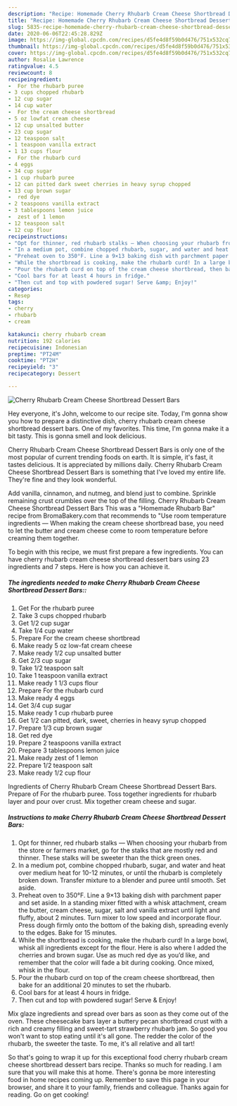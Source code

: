 ```yaml
---
description: "Recipe: Homemade Cherry Rhubarb Cream Cheese Shortbread Dessert Bars"
title: "Recipe: Homemade Cherry Rhubarb Cream Cheese Shortbread Dessert Bars"
slug: 5835-recipe-homemade-cherry-rhubarb-cream-cheese-shortbread-dessert-bars
date: 2020-06-06T22:45:28.829Z
image: https://img-global.cpcdn.com/recipes/d5fe4d8f59b0d476/751x532cq70/cherry-rhubarb-cream-cheese-shortbread-dessert-bars-recipe-main-photo.jpg
thumbnail: https://img-global.cpcdn.com/recipes/d5fe4d8f59b0d476/751x532cq70/cherry-rhubarb-cream-cheese-shortbread-dessert-bars-recipe-main-photo.jpg
cover: https://img-global.cpcdn.com/recipes/d5fe4d8f59b0d476/751x532cq70/cherry-rhubarb-cream-cheese-shortbread-dessert-bars-recipe-main-photo.jpg
author: Rosalie Lawrence
ratingvalue: 4.5
reviewcount: 8
recipeingredient:
-  For the rhubarb puree
- 3 cups chopped rhubarb
- 12 cup sugar
- 14 cup water
-  For the cream cheese shortbread
- 5 oz lowfat cream cheese
- 12 cup unsalted butter
- 23 cup sugar
- 12 teaspoon salt
- 1 teaspoon vanilla extract
- 1 13 cups flour
-  For the rhubarb curd
- 4 eggs
- 34 cup sugar
- 1 cup rhubarb puree
- 12 can pitted dark sweet cherries in heavy syrup chopped
- 13 cup brown sugar
-  red dye
- 2 teaspoons vanilla extract
- 3 tablespoons lemon juice
-  zest of 1 lemon
- 12 teaspoon salt
- 12 cup flour
recipeinstructions:
- "Opt for thinner, red rhubarb stalks — When choosing your rhubarb from the store or farmers market, go for the stalks that are mostly red and thinner. These stalks will be sweeter than the thick green ones."
- "In a medium pot, combine chopped rhubarb, sugar, and water and heat over medium heat for 10-12 minutes, or until the rhubarb is completely broken down. Transfer mixture to a blender and puree until smooth. Set aside."
- "Preheat oven to 350°F. Line a 9×13 baking dish with parchment paper and set aside. In a standing mixer fitted with a whisk attachment, cream the butter, cream cheese, sugar, salt and vanilla extract until light and fluffy, about 2 minutes. Turn mixer to low speed and incorporate flour. Press dough firmly onto the bottom of the baking dish, spreading evenly to the edges. Bake for 15 minutes."
- "While the shortbread is cooking, make the rhubarb curd! In a large bowl, whisk all ingredients except for the flour. Here is also where I added the cherries and brown sugar. Use as much red dye as you’d like, and remember that the color will fade a bit during cooking. Once mixed, whisk in the flour."
- "Pour the rhubarb curd on top of the cream cheese shortbread, then bake for an additional 20 minutes to set the rhubarb."
- "Cool bars for at least 4 hours in fridge."
- "Then cut and top with powdered sugar! Serve &amp; Enjoy!"
categories:
- Resep
tags:
- cherry
- rhubarb
- cream

katakunci: cherry rhubarb cream
nutrition: 192 calories
recipecuisine: Indonesian
preptime: "PT24M"
cooktime: "PT2H"
recipeyield: "3"
recipecategory: Dessert

---
```



![Cherry Rhubarb Cream Cheese Shortbread Dessert Bars](https://img-global.cpcdn.com/recipes/d5fe4d8f59b0d476/751x532cq70/cherry-rhubarb-cream-cheese-shortbread-dessert-bars-recipe-main-photo.jpg)

Hey everyone, it's John, welcome to our recipe site. Today, I'm gonna show you how to prepare a distinctive dish, cherry rhubarb cream cheese shortbread dessert bars. One of my favorites. This time, I'm gonna make it a bit tasty. This is gonna smell and look delicious.

Cherry Rhubarb Cream Cheese Shortbread Dessert Bars is only one of the most popular of current trending foods on earth. It is simple, it's fast, it tastes delicious. It is appreciated by millions daily. Cherry Rhubarb Cream Cheese Shortbread Dessert Bars is something that I've loved my entire life. They're fine and they look wonderful.

Add vanilla, cinnamon, and nutmeg, and blend just to combine. Sprinkle remaining crust crumbles over the top of the filling. Cherry Rhubarb Cream Cheese Shortbread Dessert Bars This was a &#34;Homemade Rhubarb Bar&#34; recipe from BromaBakery.com that recommends to &#34;Use room temperature ingredients — When making the cream cheese shortbread base, you need to let the butter and cream cheese come to room temperature before creaming them together.


To begin with this recipe, we must first prepare a few ingredients. You can have cherry rhubarb cream cheese shortbread dessert bars using 23 ingredients and 7 steps. Here is how you can achieve it.

##### The ingredients needed to make Cherry Rhubarb Cream Cheese Shortbread Dessert Bars::

1. Get  For the rhubarb puree
1. Take 3 cups chopped rhubarb
1. Get 1/2 cup sugar
1. Take 1/4 cup water
1. Prepare  For the cream cheese shortbread
1. Make ready 5 oz low-fat cream cheese
1. Make ready 1/2 cup unsalted butter
1. Get 2/3 cup sugar
1. Take 1/2 teaspoon salt
1. Take 1 teaspoon vanilla extract
1. Make ready 1 1/3 cups flour
1. Prepare  For the rhubarb curd
1. Make ready 4 eggs
1. Get 3/4 cup sugar
1. Make ready 1 cup rhubarb puree
1. Get 1/2 can pitted, dark, sweet, cherries in heavy syrup chopped
1. Prepare 1/3 cup brown sugar
1. Get  red dye
1. Prepare 2 teaspoons vanilla extract
1. Prepare 3 tablespoons lemon juice
1. Make ready  zest of 1 lemon
1. Prepare 1/2 teaspoon salt
1. Make ready 1/2 cup flour


Ingredients of Cherry Rhubarb Cream Cheese Shortbread Dessert Bars. Prepare of For the rhubarb puree. Toss together ingredients for rhubarb layer and pour over crust. Mix together cream cheese and sugar. 

##### Instructions to make Cherry Rhubarb Cream Cheese Shortbread Dessert Bars:

1. Opt for thinner, red rhubarb stalks — When choosing your rhubarb from the store or farmers market, go for the stalks that are mostly red and thinner. These stalks will be sweeter than the thick green ones.
1. In a medium pot, combine chopped rhubarb, sugar, and water and heat over medium heat for 10-12 minutes, or until the rhubarb is completely broken down. Transfer mixture to a blender and puree until smooth. Set aside.
1. Preheat oven to 350°F. Line a 9×13 baking dish with parchment paper and set aside. In a standing mixer fitted with a whisk attachment, cream the butter, cream cheese, sugar, salt and vanilla extract until light and fluffy, about 2 minutes. Turn mixer to low speed and incorporate flour. Press dough firmly onto the bottom of the baking dish, spreading evenly to the edges. Bake for 15 minutes.
1. While the shortbread is cooking, make the rhubarb curd! In a large bowl, whisk all ingredients except for the flour. Here is also where I added the cherries and brown sugar. Use as much red dye as you’d like, and remember that the color will fade a bit during cooking. Once mixed, whisk in the flour.
1. Pour the rhubarb curd on top of the cream cheese shortbread, then bake for an additional 20 minutes to set the rhubarb.
1. Cool bars for at least 4 hours in fridge.
1. Then cut and top with powdered sugar! Serve &amp; Enjoy!


Mix glaze ingredients and spread over bars as soon as they come out of the oven. These cheesecake bars layer a buttery pecan shortbread crust with a rich and creamy filling and sweet-tart strawberry rhubarb jam. So good you won&#39;t want to stop eating until it&#39;s all gone. The redder the color of the rhubarb, the sweeter the taste. To me, it&#39;s all relative and all tart! 

So that's going to wrap it up for this exceptional food cherry rhubarb cream cheese shortbread dessert bars recipe. Thanks so much for reading. I am sure that you will make this at home. There's gonna be more interesting food in home recipes coming up. Remember to save this page in your browser, and share it to your family, friends and colleague. Thanks again for reading. Go on get cooking!
